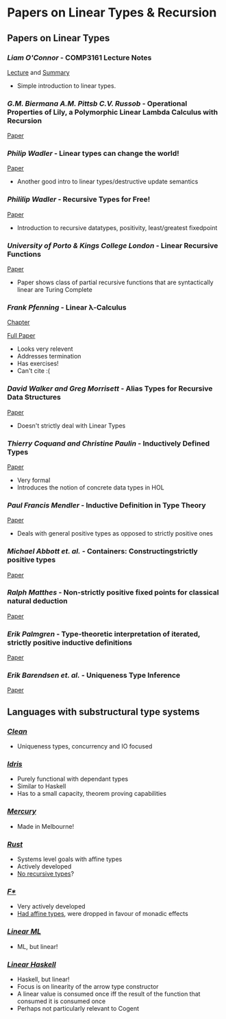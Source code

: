 # Papers on Linear Types & Recursion

## Papers on Linear Types

### *Liam O'Connor* - COMP3161 Lecture Notes

[Lecture](http://www.cse.unsw.edu.au/~cs3161/18s2/Week%2009/1Tue/Compact%20Slides.pdf) and
[Summary](http://www.cse.unsw.edu.au/~cs3161/18s2/Week%2009/Linear%20Types%20Notes.pdf)

* Simple introduction to linear types.

### *G.M. Biermana A.M. Pittsb C.V. Russob* - Operational Properties of Lily, a Polymorphic Linear Lambda Calculus with Recursion

[Paper](https://www.cl.cam.ac.uk/~amp12/papers/opeplp/opeplp.pdf)

### *Philip Wadler* - Linear types can change the world!

[Paper](https://homepages.inf.ed.ac.uk/wadler/papers/linear/linear.ps)

* Another good intro to linear types/destructive update semantics

### *Phililip Wadler* - Recursive Types for Free!

[Paper](https://homepages.inf.ed.ac.uk/wadler/papers/free-rectypes/free-rectypes.txt)

* Introduction to recursive datatypes, positivity, least/greatest fixedpoint

### *University of Porto & Kings College London* - Linear Recursive Functions

[Paper](https://pdfs.semanticscholar.org/9935/3481b2b55455d263420dcf0955fbada26114.pdf)

* Paper shows class of partial recursive functions that are syntactically linear are Turing Complete

### *Frank Pfenning* - Linear λ-Calculus

[Chapter](https://www.cs.cmu.edu/~fp/courses/98-linear/handouts/rectypes.pdf)

[Full Paper](https://www.cs.cmu.edu/~fp/courses/98-linear/handouts/notes.pdf)

* Looks very relevent
* Addresses termination
* Has exercises!
* Can't cite :(

### *David Walker and Greg Morrisett* - Alias Types for Recursive Data Structures

[Paper](https://www.cs.princeton.edu/~dpw/papers/alias-recursion.pdf)

* Doesn't strictly deal with Linear Types

### *Thierry Coquand and Christine Paulin* - Inductively Defined Types

[Paper](https://link.springer.com/content/pdf/10.1007%2F3-540-52335-9_47.pdf)

* Very formal
* Introduces the notion of concrete data types in HOL

### *Paul Francis Mendler* - Inductive Definition in Type Theory

[Paper](https://ecommons.cornell.edu/handle/1813/6710)

* Deals with general positive types as opposed to strictly positive ones

### *Michael Abbott et. al.* - Containers: Constructingstrictly positive types  

[Paper](https://ecommons.cornell.edu/handle/1813/6710)

### *Ralph Matthes* - Non-strictly positive fixed points for classical natural deduction  
  
[Paper](https://ecommons.cornell.edu/handle/1813/6710)


### *Erik Palmgren* - Type-theoretic interpretation of iterated, strictly positive inductive definitions

[Paper](https://link.springer.com/article/10.1007/BF01269951)


### *Erik Barendsen et. al.* - Uniqueness Type Inference 

[Paper](https://link.springer.com/chapter/10.1007/BFb0026821)


## Languages with substructural type systems


### [*Clean*](https://en.wikipedia.org/wiki/Clean_(programming_language))

* Uniqueness types, concurrency and IO focused

### [*Idris*](https://en.wikipedia.org/wiki/Idris_(programming_language))

* Purely functional with dependant types
* Similar to Haskell
* Has to a small capacity, theorem proving capabilities


### [*Mercury*](https://en.wikipedia.org/wiki/Mercury_(programming_language))

* Made in Melbourne!

### [*Rust*](https://en.wikipedia.org/wiki/Rust_(programming_language))

* Systems level goals with affine types
* Actively developed
* [No recursive types](https://stackoverflow.com/questions/25296195/why-are-recursive-struct-types-illegal-in-rust)?

### [*F\**](https://github.com/FStarLang/FStar)

* Very actively developed
* [Had affine types](https://www.microsoft.com/en-us/research/publication/secure-distributed-programming-with-value-dependent-types/), were dropped in favour of monadic effects

### [*Linear ML*](https://github.com/pikatchu/LinearML)

* ML, but linear!

### [*Linear Haskell*](https://arxiv.org/abs/1710.09756)

* Haskell, but linear!
* Focus is on linearity of the arrow type constructor
* A linear value is consumed once iff the result of the function that consumed it is consumed once
* Perhaps not particularly relevant to Cogent